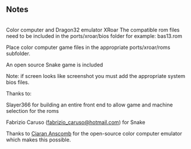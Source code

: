 ## Notes
<br/>
Color computer and Dragon32 emulator XRoar
The compatible rom files need to be included in the ports/xroar/bios folder for example: bas13.rom 

Place color computer game files in the appropriate ports/xroar/roms subfolder.

An open source Snake game is included

Note: if screen looks like screenshot you must add the appropriate system bios files.

Thanks to:

Slayer366 for building an entire front end to allow game and machine selection for the roms

Fabrizio Caruso (fabrizio_caruso@hotmail.com) for Snake 

Thanks to [Ciaran Anscomb](https://www.6809.org.uk/xroar/) for the open-source color computer emulator which makes this possible.
<br/>
